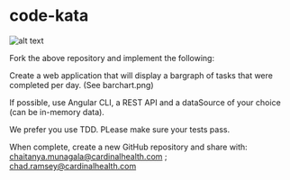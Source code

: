 # code-kata

![alt text](https://github.com/chaitanya81/code-kata/blob/master/barchart.png)

Fork the above repository and implement the following:

Create a web application that will display a bargraph of tasks that were completed per day. (See barchart.png)

If possible, use Angular CLI, a REST API and a dataSource of your choice (can be in-memory data).

We prefer you use TDD.  PLease make sure your tests pass.

When complete, create a new GitHub repository and share with:
chaitanya.munagala@cardinalhealth.com ; chad.ramsey@cardinalhealth.com




